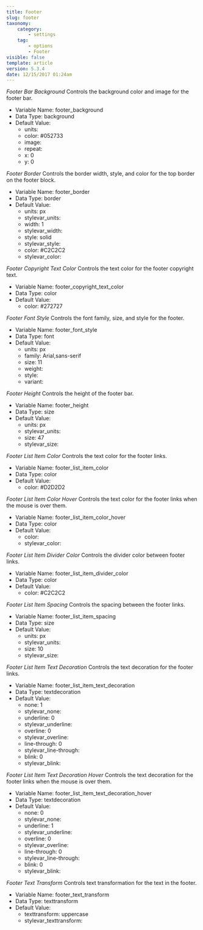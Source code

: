 ```yaml
---
title: Footer
slug: footer
taxonomy:
    category:
        - settings
    tag:
        - options
        - Footer
visible: false
template: article
version: 5.3.4
date: 12/15/2017 01:24am
---
```


<section class='option'>

*Footer Bar Background*
Controls the background color and image for the footer bar.



- Variable Name: footer_background
- Data Type: background
- Default Value: 
	- units: 
	- color: #052733
	- image: 
	- repeat: 
	- x: 0
	- y: 0


</section>
<section class='option'>

*Footer Border*
Controls the border width, style, and color for the top border on the footer block.



- Variable Name: footer_border
- Data Type: border
- Default Value: 
	- units: px
	- stylevar_units: 
	- width: 1
	- stylevar_width: 
	- style: solid
	- stylevar_style: 
	- color: #C2C2C2
	- stylevar_color: 


</section>
<section class='option'>

*Footer Copyright Text Color*
Controls the text color for the footer copyright text.



- Variable Name: footer_copyright_text_color
- Data Type: color
- Default Value: 
	- color: #272727


</section>
<section class='option'>

*Footer Font Style*
Controls the font family, size, and style for the footer.



- Variable Name: footer_font_style
- Data Type: font
- Default Value: 
	- units: px
	- family: Arial,sans-serif
	- size: 11
	- weight: 
	- style: 
	- variant: 


</section>
<section class='option'>

*Footer Height*
Controls the height of the footer bar.



- Variable Name: footer_height
- Data Type: size
- Default Value: 
	- units: px
	- stylevar_units: 
	- size: 47
	- stylevar_size: 


</section>
<section class='option'>

*Footer List Item Color*
Controls the text color for the footer links.



- Variable Name: footer_list_item_color
- Data Type: color
- Default Value: 
	- color: #D2D2D2


</section>
<section class='option'>

*Footer List Item Color Hover*
Controls the text color for the footer links when the mouse is over them.



- Variable Name: footer_list_item_color_hover
- Data Type: color
- Default Value: 
	- color: 
	- stylevar_color: 


</section>
<section class='option'>

*Footer List Item Divider Color*
Controls the divider color between footer links.



- Variable Name: footer_list_item_divider_color
- Data Type: color
- Default Value: 
	- color: #C2C2C2


</section>
<section class='option'>

*Footer List Item Spacing*
Controls the spacing between the footer links.



- Variable Name: footer_list_item_spacing
- Data Type: size
- Default Value: 
	- units: px
	- stylevar_units: 
	- size: 10
	- stylevar_size: 


</section>
<section class='option'>

*Footer List Item Text Decoration*
Controls the text decoration for the footer links.



- Variable Name: footer_list_item_text_decoration
- Data Type: textdecoration
- Default Value: 
	- none: 1
	- stylevar_none: 
	- underline: 0
	- stylevar_underline: 
	- overline: 0
	- stylevar_overline: 
	- line-through: 0
	- stylevar_line-through: 
	- blink: 0
	- stylevar_blink: 


</section>
<section class='option'>

*Footer List Item Text Decoration Hover*
Controls the text decoration for the footer links when the mouse is over them.



- Variable Name: footer_list_item_text_decoration_hover
- Data Type: textdecoration
- Default Value: 
	- none: 0
	- stylevar_none: 
	- underline: 1
	- stylevar_underline: 
	- overline: 0
	- stylevar_overline: 
	- line-through: 0
	- stylevar_line-through: 
	- blink: 0
	- stylevar_blink: 


</section>
<section class='option'>

*Footer Text Transform*
Controls text transformation for the text in the footer.



- Variable Name: footer_text_transform
- Data Type: texttransform
- Default Value: 
	- texttransform: uppercase
	- stylevar_texttransform: 


</section>
